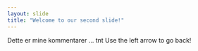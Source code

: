 ```yaml
---
layout: slide
title: "Welcome to our second slide!"
---
```

Dette er mine kommentarer ... tnt
Use the left arrow to go back!
